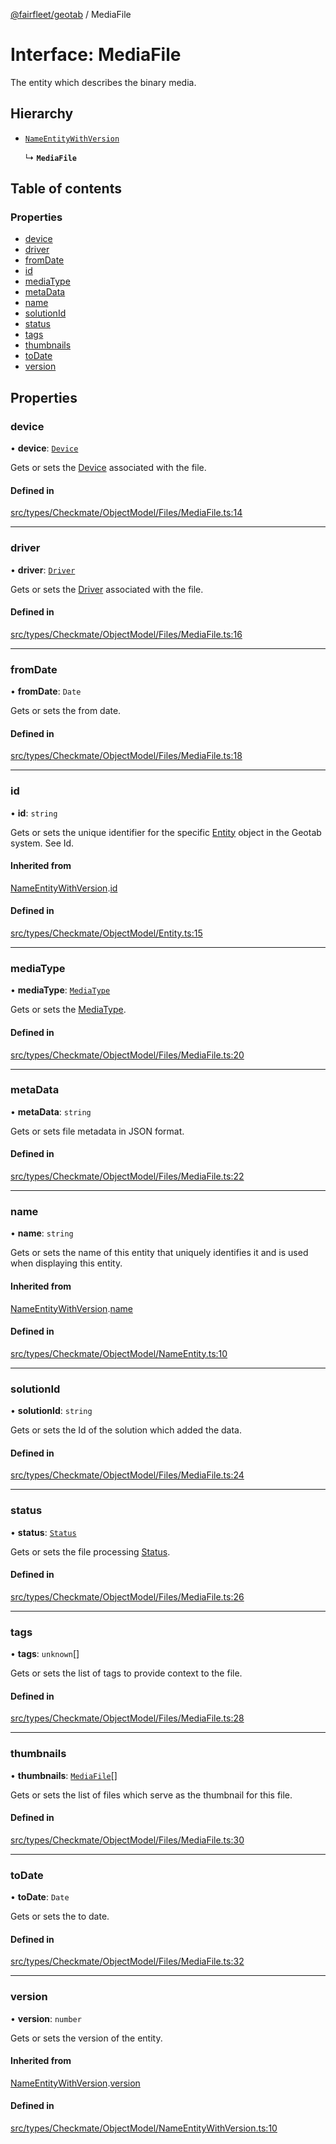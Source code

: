 [@fairfleet/geotab](../README.md) / MediaFile

# Interface: MediaFile

The entity which describes the binary media.

## Hierarchy

- [`NameEntityWithVersion`](NameEntityWithVersion.md)

  ↳ **`MediaFile`**

## Table of contents

### Properties

- [device](MediaFile.md#device)
- [driver](MediaFile.md#driver)
- [fromDate](MediaFile.md#fromdate)
- [id](MediaFile.md#id)
- [mediaType](MediaFile.md#mediatype)
- [metaData](MediaFile.md#metadata)
- [name](MediaFile.md#name)
- [solutionId](MediaFile.md#solutionid)
- [status](MediaFile.md#status)
- [tags](MediaFile.md#tags)
- [thumbnails](MediaFile.md#thumbnails)
- [toDate](MediaFile.md#todate)
- [version](MediaFile.md#version)

## Properties

### device

• **device**: [`Device`](Device.md)

Gets or sets the [Device](Device.md) associated with the file.

#### Defined in

[src/types/Checkmate/ObjectModel/Files/MediaFile.ts:14](https://github.com/fairfleet/geotab/blob/b682f10/src/types/Checkmate/ObjectModel/Files/MediaFile.ts#L14)

___

### driver

• **driver**: [`Driver`](Driver.md)

Gets or sets the [Driver](Driver.md) associated with the file.

#### Defined in

[src/types/Checkmate/ObjectModel/Files/MediaFile.ts:16](https://github.com/fairfleet/geotab/blob/b682f10/src/types/Checkmate/ObjectModel/Files/MediaFile.ts#L16)

___

### fromDate

• **fromDate**: `Date`

Gets or sets the from date.

#### Defined in

[src/types/Checkmate/ObjectModel/Files/MediaFile.ts:18](https://github.com/fairfleet/geotab/blob/b682f10/src/types/Checkmate/ObjectModel/Files/MediaFile.ts#L18)

___

### id

• **id**: `string`

Gets or sets the unique identifier for the specific [Entity](Entity.md) object in the Geotab system. See Id.

#### Inherited from

[NameEntityWithVersion](NameEntityWithVersion.md).[id](NameEntityWithVersion.md#id)

#### Defined in

[src/types/Checkmate/ObjectModel/Entity.ts:15](https://github.com/fairfleet/geotab/blob/b682f10/src/types/Checkmate/ObjectModel/Entity.ts#L15)

___

### mediaType

• **mediaType**: [`MediaType`](../README.md#mediatype)

Gets or sets the [MediaType](../README.md#mediatype).

#### Defined in

[src/types/Checkmate/ObjectModel/Files/MediaFile.ts:20](https://github.com/fairfleet/geotab/blob/b682f10/src/types/Checkmate/ObjectModel/Files/MediaFile.ts#L20)

___

### metaData

• **metaData**: `string`

Gets or sets file metadata in JSON format.

#### Defined in

[src/types/Checkmate/ObjectModel/Files/MediaFile.ts:22](https://github.com/fairfleet/geotab/blob/b682f10/src/types/Checkmate/ObjectModel/Files/MediaFile.ts#L22)

___

### name

• **name**: `string`

Gets or sets the name of this entity that uniquely identifies it and is used when displaying this entity.

#### Inherited from

[NameEntityWithVersion](NameEntityWithVersion.md).[name](NameEntityWithVersion.md#name)

#### Defined in

[src/types/Checkmate/ObjectModel/NameEntity.ts:10](https://github.com/fairfleet/geotab/blob/b682f10/src/types/Checkmate/ObjectModel/NameEntity.ts#L10)

___

### solutionId

• **solutionId**: `string`

Gets or sets the Id of the solution which added the data.

#### Defined in

[src/types/Checkmate/ObjectModel/Files/MediaFile.ts:24](https://github.com/fairfleet/geotab/blob/b682f10/src/types/Checkmate/ObjectModel/Files/MediaFile.ts#L24)

___

### status

• **status**: [`Status`](../README.md#status)

Gets or sets the file processing [Status](../README.md#status).

#### Defined in

[src/types/Checkmate/ObjectModel/Files/MediaFile.ts:26](https://github.com/fairfleet/geotab/blob/b682f10/src/types/Checkmate/ObjectModel/Files/MediaFile.ts#L26)

___

### tags

• **tags**: `unknown`[]

Gets or sets the list of tags to provide context to the file.

#### Defined in

[src/types/Checkmate/ObjectModel/Files/MediaFile.ts:28](https://github.com/fairfleet/geotab/blob/b682f10/src/types/Checkmate/ObjectModel/Files/MediaFile.ts#L28)

___

### thumbnails

• **thumbnails**: [`MediaFile`](MediaFile.md)[]

Gets or sets the list of files which serve as the thumbnail for this file.

#### Defined in

[src/types/Checkmate/ObjectModel/Files/MediaFile.ts:30](https://github.com/fairfleet/geotab/blob/b682f10/src/types/Checkmate/ObjectModel/Files/MediaFile.ts#L30)

___

### toDate

• **toDate**: `Date`

Gets or sets the to date.

#### Defined in

[src/types/Checkmate/ObjectModel/Files/MediaFile.ts:32](https://github.com/fairfleet/geotab/blob/b682f10/src/types/Checkmate/ObjectModel/Files/MediaFile.ts#L32)

___

### version

• **version**: `number`

Gets or sets the version of the entity.

#### Inherited from

[NameEntityWithVersion](NameEntityWithVersion.md).[version](NameEntityWithVersion.md#version)

#### Defined in

[src/types/Checkmate/ObjectModel/NameEntityWithVersion.ts:10](https://github.com/fairfleet/geotab/blob/b682f10/src/types/Checkmate/ObjectModel/NameEntityWithVersion.ts#L10)
